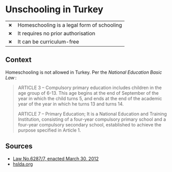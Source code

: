 # Unschooling in Turkey
| | |
|-|-|
| __✗__ | Homeschooling is a legal form of schooling |
| __✗__ | It requires no prior authorisation |
| __✗__ | It can be curriculum-free |


## Context

Homeschooling is not allowed in Turkey. Per the _National Education Basic Law_ :

> ARTICLE 3 – Compulsory primary education includes children in the age group of 6-13.
> This age begins at the end of September of the year in which the child turns 5,
> and ends at the end of the academic year of the year in which he turns 13 and turns 14.
>
> ARTICLE 7 – Primary Education; It is a National Education and Training Institution,
> consisting of a four-year compulsory primary school and a four-year compulsory secondary school,
> established to achieve the purpose specified in Article 1.


## Sources

* [Law No.6287/7, enacted March 30, 2012](https://www.resmigazete.gov.tr/eskiler/2012/04/20120411-8.htm)
* [hslda.org](https://hslda.org/post/turkey)
